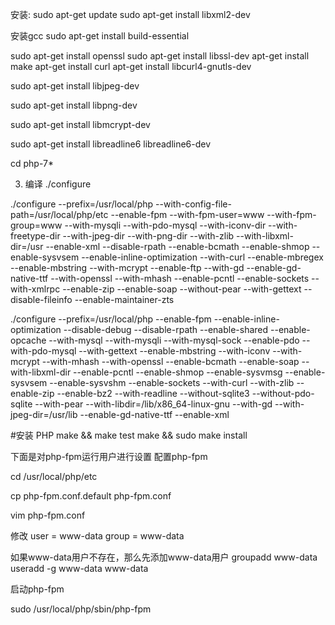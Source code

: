 安装:
sudo apt-get update
sudo apt-get install libxml2-dev


安装gcc
sudo apt-get  install  build-essential


sudo apt-get install openssl 
sudo apt-get install libssl-dev 
apt-get install make
apt-get install curl
apt-get install libcurl4-gnutls-dev


sudo apt-get install libjpeg-dev


sudo apt-get install libpng-dev


sudo apt-get install libmcrypt-dev


sudo apt-get install libreadline6 libreadline6-dev


cd php-7*


3. 编译
./configure


./configure --prefix=/usr/local/php --with-config-file-path=/usr/local/php/etc --enable-fpm --with-fpm-user=www --with-fpm-group=www --with-mysqli --with-pdo-mysql --with-iconv-dir --with-freetype-dir --with-jpeg-dir --with-png-dir --with-zlib --with-libxml-dir=/usr --enable-xml --disable-rpath --enable-bcmath --enable-shmop --enable-sysvsem --enable-inline-optimization --with-curl --enable-mbregex --enable-mbstring --with-mcrypt --enable-ftp --with-gd --enable-gd-native-ttf --with-openssl --with-mhash --enable-pcntl --enable-sockets --with-xmlrpc --enable-zip --enable-soap --without-pear --with-gettext --disable-fileinfo --enable-maintainer-zts  






./configure --prefix=/usr/local/php --enable-fpm --enable-inline-optimization --disable-debug --disable-rpath --enable-shared --enable-opcache  --with-mysql --with-mysqli --with-mysql-sock  --enable-pdo --with-pdo-mysql --with-gettext --enable-mbstring --with-iconv --with-mcrypt --with-mhash --with-openssl --enable-bcmath --enable-soap --with-libxml-dir --enable-pcntl --enable-shmop --enable-sysvmsg --enable-sysvsem --enable-sysvshm --enable-sockets --with-curl --with-zlib --enable-zip --enable-bz2 --with-readline --without-sqlite3 --without-pdo-sqlite --with-pear --with-libdir=/lib/x86_64-linux-gnu --with-gd --with-jpeg-dir=/usr/lib --enable-gd-native-ttf --enable-xml










#安装 PHP
 make && make test
 make && sudo make install


下面是对php-fpm运行用户进行设置
 配置php-fpm


cd /usr/local/php/etc


cp php-fpm.conf.default php-fpm.conf


vim php-fpm.conf


修改
user = www-data
 group = www-data


如果www-data用户不存在，那么先添加www-data用户
groupadd www-data
 useradd -g www-data www-data




启动php-fpm


sudo /usr/local/php/sbin/php-fpm
